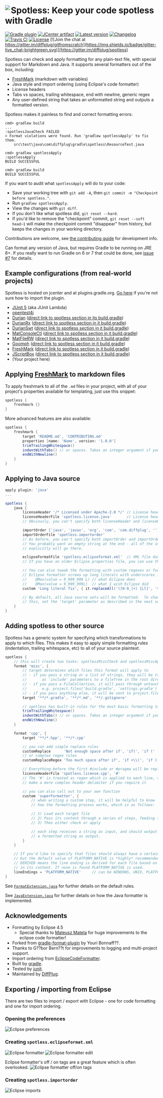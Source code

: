 # <img align="left" src="images/spotless_logo.png"> Spotless: Keep your code spotless with Gradle

[![Gradle plugin](https://img.shields.io/badge/plugins.gradle.org-com.diffplug.gradle.spotless-blue.svg)](https://plugins.gradle.org/plugin/com.diffplug.gradle.spotless)
[![JCenter artifact](https://img.shields.io/badge/mavenCentral-com.diffplug.gradle.spotless%3Aspotless-blue.svg?label=JCenter)](https://bintray.com/diffplug/opensource/spotless/view)
[![Latest version](http://img.shields.io/badge/latest-1.3.3-blue.svg)](CHANGES.md)
[![Changelog](http://img.shields.io/badge/changelog-1.4.0--SNAPSHOT-brightgreen.svg)](CHANGES.md)
[![Travis CI](https://travis-ci.org/diffplug/spotless.svg?branch=master)](https://travis-ci.org/diffplug/spotless)
[![License](https://img.shields.io/github/license/diffplug/spotless.svg)](https://tldrlegal.com/license/apache-license-2.0-(apache-2.0))
[![Join the chat at https://gitter.im/diffplug/gitfromscratch](https://img.shields.io/badge/gitter-live_chat-brightgreen.svg)](https://gitter.im/diffplug/spotless)

Spotless can check and apply formatting for any plain-text file, with special support for Markdown and Java.  It supports several formatters out of the box, including:

* [FreshMark](https://github.com/diffplug/freshmark) (markdown with variables)
* Java style and import ordering (using Eclipse's code formatter)
* License headers
* Tabs vs spaces, trailing whitespace, end with newline, generic regex
* Any user-defined string that takes an unformatted string and outputs a formatted version.

Spotless makes it painless to find and correct formatting errors:

```
cmd> gradlew build
...
:spotlessJavaCheck FAILED
> Format violations were found. Run 'gradlew spotlessApply' to fix them.
	src\test\java\com\diffplug\gradle\spotless\ResourceTest.java

cmd> gradlew spotlessApply
:spotlessApply
BUILD SUCCESSFUL

cmd> gradlew build
BUILD SUCCESSFUL
```

If you want to audit what `spotlessApply` will do to your code:
* Save your working tree with `git add -A`, then `git commit -m "Checkpoint before spotless."`.
* Run `gradlew spotlessApply`.
* View the changes with `git diff`.
* If you don't like what spotless did, `git reset --hard`.
* If you'd like to remove the "checkpoint" commit, `git reset --soft head~1` will make the checkpoint commit "disappear" from history, but keeps the changes in your working directory.

Contributions are welcome, see [the contributing guide](CONTRIBUTING.md) for development info.

Can format any version of Java, but requires Gradle to be running on JRE 8+.  If you really want to run Gradle on 6 or 7 that could be done, see [issue #7](https://github.com/diffplug/spotless/issues/7) for details.

## Example configurations (from real-world projects)

Spotless is hosted on jcenter and at plugins.gradle.org. [Go here](https://plugins.gradle.org/plugin/com.diffplug.gradle.spotless) if you're not sure how to import the plugin.

* [JUnit 5](https://github.com/junit-team/junit-lambda/blob/151d52ffab07881de71a8396a9620f18072c65ec/build.gradle#L86-L101) (aka JUnit Lambda)
* [opentest4j](https://github.com/ota4j-team/opentest4j/blob/aab8c204be05609e9f76c2c964c3d6845cd0de14/build.gradle#L63-L80)
* [Durian](https://github.com/diffplug/durian) ([direct link to spotless section in its build.gradle](https://github.com/diffplug/durian/blob/v3.2.0/build.gradle#L65-L85))
* [DurianRx](https://github.com/diffplug/durian-rx) ([direct link to spotless section in it build.gradle](https://github.com/diffplug/durian-rx/blob/v1.1.0/build.gradle#L92-L113))
* [DurianSwt](https://github.com/diffplug/durian-swt) ([direct link to spotless section in it build.gradle](https://github.com/diffplug/durian-swt/blob/v1.3.0/build.gradle#L137-L158))
* [MatConsoleCtl](https://github.com/diffplug/matconsolectl) ([direct link to spotless section in it build.gradle](https://github.com/diffplug/matconsolectl/blob/v4.4.1/build.gradle#L169-L189))
* [MatFileRW](https://github.com/diffplug/matfilerw) ([direct link to spotless section in it build.gradle](https://github.com/diffplug/matfilerw/blob/v1.3.1/build.gradle#L129-L149))
* [Goomph](https://github.com/diffplug/goomph) ([direct link to spotless section in it build.gradle](https://github.com/diffplug/goomph/blob/v1.0.0/build.gradle#L78-L99))
* [FreshMark](https://github.com/diffplug/freshmark) ([direct link to spotless section in it build.gradle](https://github.com/diffplug/freshmark/blob/v1.3.0/build.gradle#L52-L73))
* [JScriptBox](https://github.com/diffplug/jscriptbox) ([direct link to spotless section in it build.gradle](https://github.com/diffplug/jscriptbox/blob/v3.0.0/build.gradle#L45-L65))
* (Your project here)

## Applying [FreshMark](https://github.com/diffplug/freshmark) to markdown files

To apply freshmark to all of the `.md` files in your project, with all of your project's properties available for templating, just use this snippet:

```groovy
spotless {
	freshmark {}
}
```

More advanced features are also available:
```groovy
spotless {
	freshmark {
		target 'README.md', 'CONTRIBUTING.md'
		properties [name: 'Name', version: '1.0.0']
		trimTrailingWhitespace()
		indentWithTabs() // or spaces. Takes an integer argument if you don't like 4
		endWithNewline()
	}
}
```

## Applying to Java source

```groovy
apply plugin: 'java'
...

spotless {
	java {
		licenseHeader '/* Licensed under Apache-2.0 */'	// License header
		licenseHeaderFile 'spotless.license.java'		// License header file
		// Obviously, you can't specify both licenseHeader and licenseHeaderFile at the same time

		importOrder ['java', 'javax', 'org', 'com', 'com.diffplug', '']	// An array of package names
		importOrderFile 'spotless.importorder'							// An import ordering file, exported from Eclipse
		// As before, you can't specify both importOrder and importOrderFile at the same time
		// You probably want an empty string at the end - all of the imports you didn't specify
		// explicitly will go there.

		eclipseFormatFile 'spotless.eclipseformat.xml'	// XML file dumped out by the Eclipse formatter
		// If you have an older Eclipse properties file, you can use that too.

		// You can also tweak the formatting with custom regexes or functions, such as:
		// Eclipse formatter screws up long literals with underscores inside of annotations (see issue #14)
		//    @Max(value = 9_999_999 L)	// what Eclipse does
		//    @Max(value = 9_999_999L)	// what I wish Eclipse did
		custom 'Long literal fix', { it.replaceAll('([0-9_]+) [Ll]', '$1L') }

		// By default, all Java source sets will be formatted.  To change
		// this, set the 'target' parameter as described in the next section.
	}
}
```

## Adding spotless to other source

Spotless has a generic system for specifying which transformations to apply to which files. This makes it easy to apply simple formatting rules (indentation, trailing whitespace, etc) to all of your source plaintext.

```groovy
spotless {
	// this will create two tasks: spotlessMiscCheck and spotlessMiscApply
	format 'misc', {
		// target determines which files this format will apply to
		// - if you pass a string or a list of strings, they will be treated
		//       as 'include' parameters to a fileTree in the root directory
		// - if you pass a FileCollection, it will pass through untouched
		//       e.g. project.files('build.gradle', 'settings.gradle')
		// - if you pass anything else, it will be sent to project.files(yourArg)
		target '**/*.gradle', '**/*.md', '**/.gitignore'

		// spotless has built-in rules for the most basic formatting tasks
		trimTrailingWhitespace()
		indentWithTabs() // or spaces. Takes an integer argument if you don't like 4
		endWithNewline()
	}

	format 'cpp', {
		target '**/*.hpp', '**/*.cpp'

		// you can add simple replace rules
		customReplace      'Not enough space after if', 'if(', 'if ('
		// or complex regex rules
		customReplaceRegex 'Too much space after if', 'if +\\(', 'if ('

		// Everything before the first #include or #pragma will be replaced with the header
		licenseHeaderFile 'spotless.license.cpp', '#'
		// The '#' is treated as regex which is applied to each line, so you can
		// make a more complex header delimiter if you require it

		// you can also call out to your own function
		custom 'superFormatter', {
			// when writing a custom step, it will be helpful to know
			// how the formatting process works, which is as follows:

			// 1) Load each target file
			// 2) Pass its content through a series of steps, feeding the output of each step to the next
			// 3) Then either check or apply

			// each step receives a string as input, and should output
			// a formatted string as output.
		}
	}

	// If you'd like to specify that files should always have a certain line ending, you can,
	// but the default value of PLATFORM_NATIVE is *highly* recommended.
	// DERIVED means the line ending is derived for each file based on the first line ending
	// in its content. If none is found PLATFORM_NATIVE is used.
	lineEndings = 'PLATFORM_NATIVE' 	// can be WINDOWS, UNIX, PLATFORM_NATIVE or DERIVED
}
```

See [`FormatExtension.java`](src/main/java/com/diffplug/gradle/spotless/FormatExtension.java?ts=4) for further details on the default rules.

See [`JavaExtension.java`](src/main/java/com/diffplug/gradle/spotless/java/JavaExtension.java?ts=4) for further details on how the Java formatter is implemented.

## Acknowledgements

* Formatting by Eclipse 4.5
	+ Special thanks to [Mateusz Matela](https://waynebeaton.wordpress.com/2015/03/15/great-fixes-for-mars-winners-part-i/) for huge improvements to the eclipse code formatter!
* Forked from [gradle-format-plugin](https://github.com/youribonnaffe/gradle-format-plugin) by Youri Bonnaff??.
* Thanks to G??bor Bern??t for improvements to logging and multi-project support.
* Import ordering from [EclipseCodeFormatter](https://github.com/krasa/EclipseCodeFormatter).
* Built by [gradle](http://gradle.org/).
* Tested by [junit](http://junit.org/).
* Maintained by [DiffPlug](http://www.diffplug.com/).

## Exporting / importing from Eclipse

There are two files to import / export with Eclipse - one for code formatting and one for import ordering.

### Opening the preferences
![Eclipse preferences](images/EclipsePreferences.png)

### Creating `spotless.eclipseformat.xml`
![Eclipse formatter](images/EclipseFormatter.png)
![Eclipse formatter edit](images/EclipseFormatterEdit.png)

Eclipse formatter's off / on tags are a great feature which is often overlooked.
![Eclipse formatter off/on tags](images/EclipseFormatterEditOffOnTags.png)

### Creating `spotless.importorder`
![Eclipse imports](images/EclipseImports.png)
